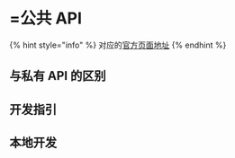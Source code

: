 # =公共 API

{% hint style="info" %}
对应的[官方页面地址](https://contributing.bitwarden.com/getting-started/server/public-api)
{% endhint %}

## 与私有 API 的区别

## 开发指引

## 本地开发 <a href="#developing-locally" id="developing-locally"></a>
